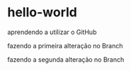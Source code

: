 # hello-world
aprendendo a utilizar o GitHub

fazendo a primeira alteração no Branch

fazendo a segunda alteração no Branch

